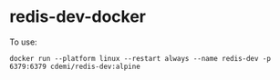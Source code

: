 # redis-dev-docker

To use:

```
docker run --platform linux --restart always --name redis-dev -p 6379:6379 cdemi/redis-dev:alpine
```